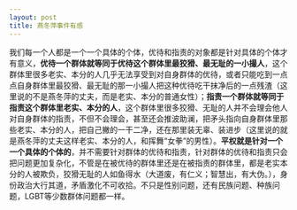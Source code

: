 ```yaml
---
layout: post
title: 燕冬萍事件有感
---
```


我们每一个人都是一个一个具体的个体，优待和指责的对象都是针对具体的个体才有意义，**优待一个群体就等同于优待这个群体里最狡猾、最无耻的一小撮人**，这个群体里很多老实、本分的人几乎无法享受到对自身群体的优待，或者只能吃到一点点自身群体里最狡猾、最无耻的那一小撮人把这种优待吃干抹净后的一点残渣（这里说的不是燕冬萍的丈夫，而是老实、本分的普通女性）；**指责一个群体就等同于指责这个群体里老实、本分的人**，这个群体里很多狡猾、无耻的人并不会理会他人对自身群体的指责，不但不会理会，甚至还会推波助澜，把矛头指向自身群体里那些老实、本分的人，把自己撇的一干二净，还在那里装无辜、装进步（这里说的就是燕冬萍的丈夫这样老实、本分的人，和挥舞“女拳”的男性）。**平权就是针对一个一个具体的个体的**，并不需要针对群体的优待和指责，针对群体的优待和指责只会把问题更加复杂化，不管是在被优待的群体里还是在被指责的群体里，都是老实本分的人被欺负，狡猾无耻的人如鱼得水（大道废，有仁义；智慧出，有大伪。），身份政治大行其道，矛盾激化不可收拾。不只是性别问题，还有民族问题、种族问题，LGBT等少数群体问题都一样。

